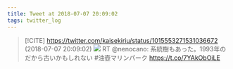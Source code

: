 ```yaml
---
title: Tweet at 2018-07-07 20:09:02
tags: twitter_log
---
```


> [!CITE] https://twitter.com/kaisekiriu/status/1015553271531036672 (2018-07-07 20:09:02)
> ![](https://twitter.com/kaisekiriu/status/1015553271531036672)
> RT @nenocano: 系統樹もあった。1993年のだから古いかもしれない #油壺マリンパーク https://t.co/7YAkObOiLE
